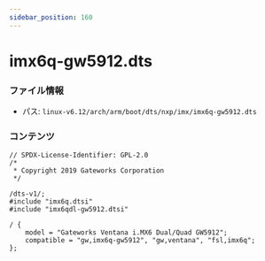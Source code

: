 ```yaml
---
sidebar_position: 160
---
```

# imx6q-gw5912.dts

### ファイル情報

- パス: `linux-v6.12/arch/arm/boot/dts/nxp/imx/imx6q-gw5912.dts`

### コンテンツ

```dts
// SPDX-License-Identifier: GPL-2.0
/*
 * Copyright 2019 Gateworks Corporation
 */

/dts-v1/;
#include "imx6q.dtsi"
#include "imx6qdl-gw5912.dtsi"

/ {
	model = "Gateworks Ventana i.MX6 Dual/Quad GW5912";
	compatible = "gw,imx6q-gw5912", "gw,ventana", "fsl,imx6q";
};

```
